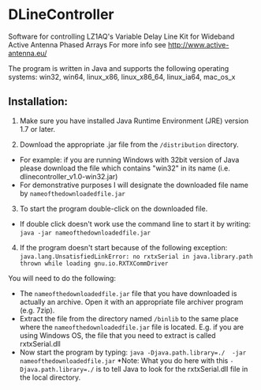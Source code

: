 DLineController
===============

Software for controlling LZ1AQ's Variable Delay Line Kit for Wideband Active Antenna Phased Arrays
For more info see http://www.active-antenna.eu/

The program is written in Java and supports the following operating systems:
win32, win64, linux_x86, linux_x86_64, linux_ia64, mac_os_x


Installation:
--------------

1) Make sure you have installed Java Runtime Environment (JRE) version 1.7 or later.

2) Download the appropriate .jar file from the `/distribution` directory.
* For example: if you are running Windows with 32bit version of Java please download the file which contains "win32" in its name (i.e. dlinecontroller_v1.0-win32.jar)
* For demonstrative purposes I will designate the downloaded file name by `nameofthedownloadedfile.jar`

3) To start the program double-click on the downloaded file.
* If double click doesn't work use the command line to start it by writing: 
`java -jar nameofthedownloadedfile.jar`

4) If the program doesn't start because of the following exception:
   `java.lang.UnsatisfiedLinkError: no rxtxSerial in java.library.path thrown while loading gnu.io.RXTXCommDriver`

You will need to do the following:
* The `nameofthedownloadedfile.jar` file that you have downloaded is actually an archive. 
 Open it with an appropriate file archiver program (e.g. 7zip).
* Extract the file from the directory named `/binlib` to the same place where the `nameofthedownloadedfile.jar` file is located.
E.g. if you are using Windows OS, the file that you need to extract is called rxtxSerial.dll
* Now start the program by typing:
 `java -Djava.path.library=./  -jar nameofthedownloadedfile.jar`
  *Note: What you do here with this `-Djava.path.library=./` is to tell Java to look for the rxtxSerial.dll file in the local directory.